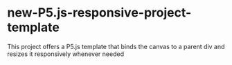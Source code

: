 # new-P5.js-responsive-project-template
This project offers a P5.js template that binds the canvas to a parent div and resizes it responsively whenever needed
